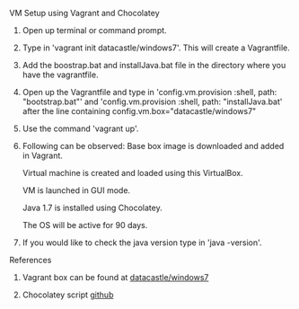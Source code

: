 VM Setup using Vagrant and Chocolatey

1. Open up terminal or command prompt.

2. Type in 'vagrant init datacastle/windows7'. This will create a Vagrantfile.

3. Add the boostrap.bat and installJava.bat file in the directory where you have the vagrantfile.

3. Open up the Vagrantfile and type in 'config.vm.provision :shell, path: "bootstrap.bat"' and 'config.vm.provision :shell, path: "installJava.bat' after the line containing config.vm.box="datacastle/windows7"

4. Use the command 'vagrant up'.

5. Following can be observed:
    Base box image is downloaded and added in Vagrant.
    
    Virtual machine is created and loaded using this VirtualBox.
    
    VM is launched in GUI mode.
    
    Java 1.7 is installed using Chocolatey.
    
    The OS will be active for 90 days.

6. If you would like to check the java version type in 'java -version'.

References
  1. Vagrant box can be found at [datacastle/windows7](https://atlas.hashicorp.com/datacastle/boxes/windows7)

  2. Chocolatey script [github](https://github.com/chocolatey/choco/wiki/Installation#command-line)
